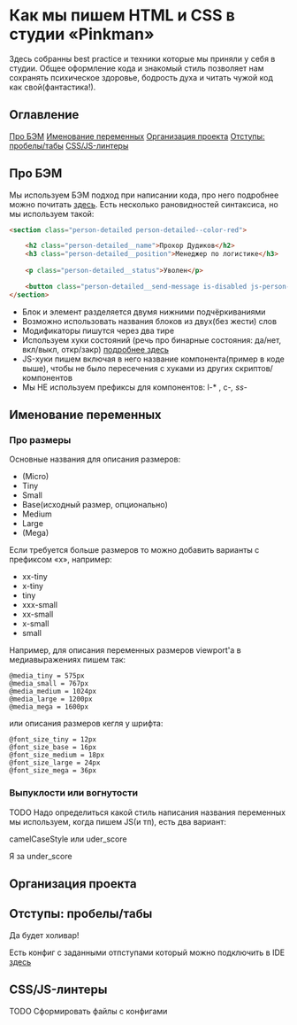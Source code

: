 # Как мы пишем HTML и CSS в студии «Pinkman»

Здесь собранны best practice и техники которые мы приняли у себя в студии. Общее оформление кода и знакомый стиль позволяет нам сохранять психическое здоровье, бодрость духа и читать чужой код как свой(фантастика!).

## Оглавление

[Про БЭМ](#bem)
[Именование переменных](#variables)
[Организация проекта](#project)
[Отступы: пробелы/табы](#indents)
[CSS/JS-линтеры](#linters)

<h2 name="bem">Про БЭМ</h2>

Мы используем БЭМ подход при написании кода, про него подробнее можно почитать [здесь](https://ru.bem.info/methodology/quick-start/). Есть несколько рановидностей синтаксиса, но мы используем такой:
 
```html
<section class="person-detailed person-detailed--color-red">

    <h2 class="person-detailed__name">Прохор Дудиков</h2>
    <h3 class="person-detailed__position">Менеджер по логистике</h3>
    
    <p class="person-detailed__status">Уволен</p>

    <button class="person-detailed__send-message is-disabled js-person-detailed-button">Написать сообщение</button>
</section>
```

+ Блок и элемент разделяется двумя нижними подчёркиваниями
+ Возможно использовать названия блоков из двух(без жести) слов
+ Модификаторы пишутся через два тире
+ Используем хуки состояний (речь про бинарные состояния: да/нет, вкл/выкл, откр/закр) [подробнее здесь](https://github.com/chris-pearce/css-guidelines#state-hooks)
+ JS-хуки пишем включая в него название компонента(пример в коде выше), чтобы не было пересечения с хуками из других скриптов/компонентов
+ Мы НЕ используем префиксы для компонентов: l-* , c-*, ss-*

<h2 name="variables">Именование переменных</h2>

### Про размеры

Основные названия для описания размеров:

+ (Micro)
+ Tiny
+ Small
+ Base(исходный размер, опционально)
+ Medium
+ Large
+ (Mega)

Если требуется больше размеров то можно добавить варианты с префиксом «x», например:

+ xx-tiny
+ x-tiny
+ tiny
+ xxx-small
+ xx-small
+ x-small
+ small


Например, для описания переменных размеров viewport'а в медиавыражениях пишем так:

````stylus
@media_tiny = 575px
@media_small = 767px
@media_medium = 1024px
@media_large = 1200px
@media_mega = 1600px
````

или описания размеров кегля у шрифта:

````stylus
@font_size_tiny = 12px
@font_size_base = 16px
@font_size_medium = 18px
@font_size_large = 24px
@font_size_mega = 36px
```` 

### Выпуклости или вогнутости

TODO Надо определиться какой стиль написания названия переменных мы используем, когда пишем JS(и тп), есть два вариант:
 
camelCaseStyle или uder_score

Я за under_score

<h2 name="project">Организация проекта</h2>

<h2 name="indents">Отступы: пробелы/табы</h2>

Да будет холивар!

Есть конфиг с заданными отпступами который можно подключить в IDE [здесь](./.editorconfig)

<h2 name="linters">CSS/JS-линтеры</h2>

TODO Сформировать файлы с конфигами
